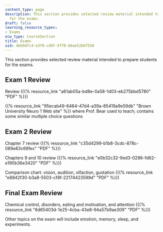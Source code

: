 ```yaml
---
content_type: page
description: This section provides selected review material intended to prepare students
  for the exams.
draft: false
learning_resource_types:
- Exams
ocw_type: CourseSection
title: Exams
uid: 4bb9dfc4-e370-cd9f-5ff8-b6ae52b87558
---
```

This section provides selected review material intended to prepare students for the exams.

## Exam 1 Review

Review ({{% resource_link "a61ab05a-bd8e-0a58-1d03-eb275bbd5780" "PDF" %}})

{{% resource_link "95ecab49-6464-47d4-a39a-85419a9e59db" "Brown University Neuro 1 Web site" %}} where Prof. Bear used to teach; contains some similar multiple choice questions

## Exam 2 Review

Chapter 7 review ({{% resource_link "c35d4299-b1b8-3cdc-878c-089e83c69fec" "PDF" %}})

Chapters 9 and 10 review ({{% resource_link "e0b32c32-9ed3-0286-fd62-e190b36e3420" "PDF" %}})

Comparison chart: vision, audition, olfaction, gustation ({{% resource_link "e8842f30-b3a8-5503-cf8f-22174423599d" "PDF" %}})

## Final Exam Review

Chemical control, disorders, eating and motivation, and attention ({{% resource_link "6d65403d-1e25-4cba-43e8-94a57b9ae309" "PDF" %}})

Other topics on the exam will include emotion, memory, sleep, and experiments.